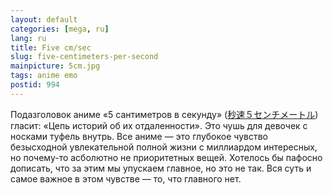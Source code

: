 ```yaml
---
layout: default
categories: [mega, ru]
lang: ru
title: Five cm/sec
slug: five-centimeters-per-second
mainpicture: 5cm.jpg
tags: anime emo 
postid: 994
---
```



Подазголовок аниме «5 сантиметров в секунду» (<a href="http://5cm.yahoo.co.jp/">秒速５センチメートル</a>) гласит: «Цепь историй об их отдаленности». Это чушь для девочек с носками туфель внутрь. Все аниме — это глубокое чувство безысходной увлекательной полной жизни с миллиардом интересных, но почему-то асболютно не приоритетных вещей. Хотелось бы пафосно дописать, что за этим мы упускаем главное, но это не так. Вся суть и самое важное в этом чувстве — то, что главного нет.